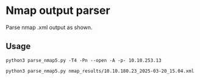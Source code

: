 # Nmap output parser

Parse nmap .xml output as shown.

## Usage

`python3 parse_nmap5.py -T4 -Pn --open -A -p- 10.10.253.13`

`python3 parse_nmap5.py nmap_results/10.10.180.23_2025-03-20_15.04.xml `

